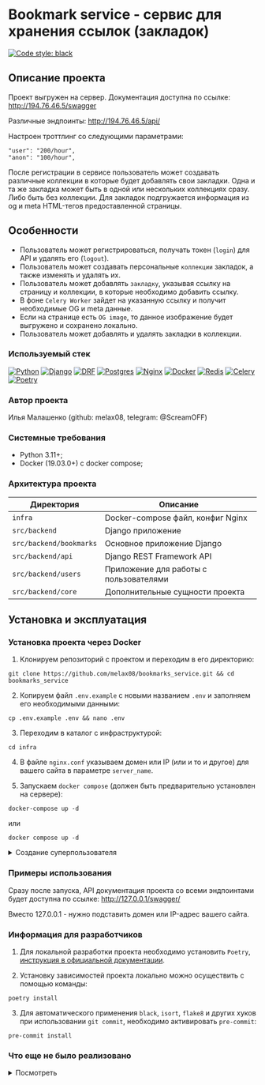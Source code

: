 #  Bookmark service - сервис для хранения ссылок (закладок)

[![Code style: black](https://img.shields.io/badge/code%20style-black-000000.svg)](https://github.com/psf/black)

## Описание проекта

Проект выгружен на сервер. Документация доступна по ссылке: http://194.76.46.5/swagger

Различные эндпоинты: http://194.76.46.5/api/

Настроен троттлинг со следующими параметрами:

```shell
"user": "200/hour",
"anon": "100/hour",
```

После регистрации в сервисе пользователь может создавать различные коллекции в которые будет добавлять свои закладки.
Одна и та же закладка может быть в одной или нескольких коллекциях сразу. Либо быть без коллекции. Для закладок подгружается информация из og и meta HTML-тегов предоставленной страницы.

## Особенности

- Пользователь может регистрироваться, получать токен (`login`) для API и удалять его (`logout`).
- Пользователь может создавать персональные `коллекции` закладок, а также изменять и удалять их.
- Пользователь может добавлять `закладку`, указывая ссылку на страницу и коллекции, в которые необходимо добавить ссылку.
- В фоне `Celery Worker` зайдет на указанную ссылку и получит необходимые OG и meta данные.
- Если на странице есть `OG image`, то данное изображение будет выгружено и сохранено локально.
- Пользователь может добавлять и удалять закладки в коллекции.

### Используемый стек

[![Python][Python-badge]][Python-url]
[![Django][Django-badge]][Django-url]
[![DRF][DRF-badge]][DRF-url]
[![Postgres][Postgres-badge]][Postgres-url]
[![Nginx][Nginx-badge]][Nginx-url]
[![Docker][Docker-badge]][Docker-url]
[![Redis][Redis-badge]][Redis-url]
[![Celery][Celery-badge]][Celery-url]
[![Poetry][Poetry-badge]][Poetry-url]

### Автор проекта

Илья Малашенко (github: melax08, telegram: @ScreamOFF)

### Системные требования

- Python 3.11+;
- Docker (19.03.0+) c docker compose;

### Архитектура проекта

| Директория              | Описание                               |
|-------------------------|----------------------------------------|
| `infra`                 | Docker-compose файл, конфиг Nginx      |
| `src/backend`           | Django приложение                      |
| `src/backend/bookmarks` | Основное приложение Django             |
| `src/backend/api`       | Django REST Framework API              |
| `src/backend/users`     | Приложение для работы с пользователями |
| `src/backend/core`      | Дополнительные сущности проекта        |

## Установка и эксплуатация

### Установка проекта через Docker

1. Клонируем репозиторий с проектом и переходим в его директорию:

```shell
git clone https://github.com/melax08/bookmarks_service.git && cd bookmarks_service
```

2. Копируем файл `.env.example` с новыми названием `.env` и заполняем его необходимыми данными:

```shell
cp .env.example .env && nano .env
```

3. Переходим в каталог с инфраструктурой:

```shell
cd infra
```

4. В файле `nginx.conf` указываем домен или IP (или и то и другое) для вашего сайта в параметре `server_name`.

5. Запускаем `docker compose` (должен быть предварительно установлен на сервере):

```shell
docker-compose up -d
```

или

```shell
docker compose up -d
```

<details><summary>Создание суперпользователя</summary>

<br>

Если вы хотите создать `суперпользователя Django` в запущенном проекте, используйте команду:

```shell
docker compose exec bookmarks_backend python manage.py createsuperuser
```

Команду необходимо использовать в каталоге `infra`.

</details>

### Примеры использования

Сразу после запуска, API документация проекта со всеми эндпоинтами будет доступна по ссылке: http://127.0.0.1/swagger/

Вместо 127.0.0.1 - нужно подставить домен или IP-адрес вашего сайта.

### Информация для разработчиков

1. Для локальной разработки проекта необходимо установить `Poetry`, [инструкция в официальной документации](https://python-poetry.org/docs/#installation).

2. Установку зависимостей проекта локально можно осуществить с помощью команды:

```shell
poetry install
```

3. Для автоматического применения `black`, `isort`, `flake8` и других хуков при использовании `git commit`, необходимо активировать `pre-commit`:

```shell
pre-commit install
```

### Что еще не было реализовано

<details><summary>Посмотреть</summary>

<br>

- Админка не поддерживает функционал API, такой, как фоновая подрузка информации по закладке, а также, обновление времени изменения закладки/коллекции. Решил это этот функционал на уровне админки может быть избыточным.
- Пагинация, без конкретной технической задачи решил не реализовывать никакую.
- Более оптимальный способ выгрузки информации о странице.
- У основных эндпоинтов в документации не описаны примеры ответов при кодах ответов отличных от 200 и 201.

</details>


<!-- MARKDOWN LINKS & BADGES -->

[Python-url]: https://www.python.org/
[Python-badge]: https://img.shields.io/badge/Python-376f9f?style=for-the-badge&logo=python&logoColor=white
[Django-url]: https://github.com/django/django
[Django-badge]: https://img.shields.io/badge/Django-0c4b33?style=for-the-badge&logo=django&logoColor=white
[DRF-url]: https://github.com/encode/django-rest-framework
[DRF-badge]: https://img.shields.io/badge/DRF-a30000?style=for-the-badge
[Postgres-url]: https://www.postgresql.org/
[Postgres-badge]: https://img.shields.io/badge/postgres-306189?style=for-the-badge&logo=postgresql&logoColor=white
[Nginx-url]: https://nginx.org
[Nginx-badge]: https://img.shields.io/badge/nginx-009900?style=for-the-badge&logo=nginx&logoColor=white
[Docker-url]: https://www.docker.com
[Docker-badge]: https://img.shields.io/badge/docker-%230db7ed.svg?style=for-the-badge&logo=docker&logoColor=white
[Redis-badge]: https://img.shields.io/badge/redis-%23DD0031.svg?style=for-the-badge&logo=redis&logoColor=white
[Redis-url]: https://redis.io/
[Celery-badge]: https://img.shields.io/badge/Celery-37814A.svg?style=for-the-badge&logo=Celery&logoColor=white
[Celery-url]: https://docs.celeryq.dev/en/stable/
[Poetry-url]: https://python-poetry.org
[Poetry-badge]: https://img.shields.io/badge/poetry-blue?style=for-the-badge&logo=Poetry&logoColor=white&link=https%3A%2F%2Fpython-poetry.org
